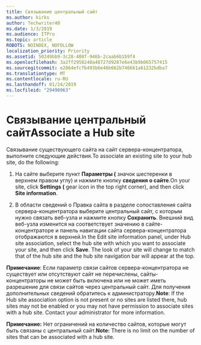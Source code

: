 ```yaml
---
title: Связывание центральный сайт
ms.author: kirks
author: Techwriter40
ms.date: 1/3/2019
ms.audience: ITPro
ms.topic: article
ROBOTS: NOINDEX, NOFOLLOW
localization_priority: Priority
ms.assetid: 50249bb9-3c28-408f-946b-2caab6b1b9f4
ms.openlocfilehash: 3a2ff2958240a48727d9287e6e43b9b065757415
ms.sourcegitcommit: e2864efcfb493b6e46b662b746661a61232bdba7
ms.translationtype: MT
ms.contentlocale: ru-RU
ms.lasthandoff: 01/24/2019
ms.locfileid: "29498963"
---
```

# <a name="associate-a-hub-site"></a><span data-ttu-id="d1db3-102">Связывание центральный сайт</span><span class="sxs-lookup"><span data-stu-id="d1db3-102">Associate a Hub site</span></span>

<span data-ttu-id="d1db3-103">Связывание существующего сайта на сайт сервера-концентратора, выполните следующие действия.</span><span class="sxs-lookup"><span data-stu-id="d1db3-103">To associate an existing site to your hub site, do the following:</span></span>
  
1. <span data-ttu-id="d1db3-104">На сайте выберите пункт **Параметры (** значок шестеренки в верхнем правом углу) и нажмите кнопку **сведения о сайте**.</span><span class="sxs-lookup"><span data-stu-id="d1db3-104">On your site, click **Settings (** gear icon in the top right corner), and then click **Site information**.</span></span> 
    
2. <span data-ttu-id="d1db3-p101">В области сведений о Правка сайта в разделе сопоставления сайта сервера-концентратора выберите центральный сайт, с которым нужно связать веб-узла и нажмите кнопку **Сохранить**. Внешний вид веб-узла изменится на соответствует значению в сайте-концентраторе и панель навигации сайта сервера-концентратора отображаются в верхней.</span><span class="sxs-lookup"><span data-stu-id="d1db3-p101">In the Edit site information panel, under Hub site association, select the hub site with which you want to associate your site, and then click **Save**. The look of your site will change to match that of the hub site and the hub site navigation bar will appear at the top.</span></span> 
    
 <span data-ttu-id="d1db3-p102">**Примечание**: Если параметр связи сайтов сервера-концентратора не существует или отсутствуют сайт не перечислены, сайты-концентраторы не может быть включена или не может иметь разрешение для связи сайтов через центральный сайт. Для получения дополнительных сведений обратитесь к администратору.</span><span class="sxs-lookup"><span data-stu-id="d1db3-p102">**Note**: If the Hub site association option is not present or no sites are listed there, hub sites may not be enabled or you may not have permission to associate sites with a hub site. Contact your administrator for more information.</span></span> 
  
 <span data-ttu-id="d1db3-109">**Примечание:** Нет ограничений на количество сайтов, которые могут быть связаны с центральный сайт.</span><span class="sxs-lookup"><span data-stu-id="d1db3-109">**Note:** There is no limit on the number of sites that can be associated with a hub site.</span></span> 
  


